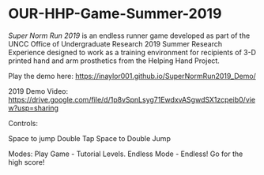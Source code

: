 # OUR-HHP-Game-Summer-2019

*Super Norm Run 2019* is an endless runner game developed as part of the UNCC Office of Undergraduate Research 2019 Summer Research Experience 
designed to work as a training environment for recipients of 3-D printed hand and arm prosthetics from the Helping Hand Project. 

Play the demo here: https://inaylor001.github.io/SuperNormRun2019_Demo/

2019 Demo Video: https://drive.google.com/file/d/1p8vSpnLsyg71EwdxvASgwdSX1zcpeib0/view?usp=sharing

Controls: 

Space to jump
Double Tap Space to Double Jump

Modes: Play Game - Tutorial Levels.
       Endless Mode - Endless! Go for the high score!
